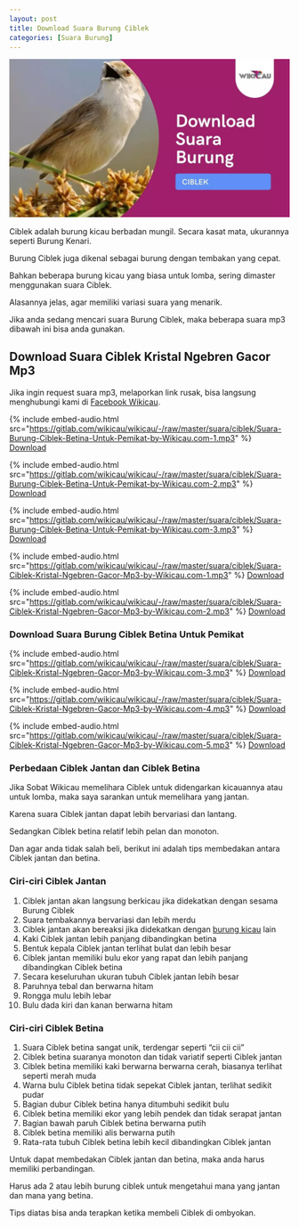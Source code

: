 ```yaml
---
layout: post
title: Download Suara Burung Ciblek
categories: [Suara Burung]
---
```


![Download Suara Burung Ciblek](/images/suara-ciblek.webp)

Ciblek adalah burung kicau berbadan mungil. Secara kasat mata, ukurannya seperti Burung Kenari.

Burung Ciblek juga dikenal sebagai burung dengan tembakan yang cepat.

Bahkan beberapa burung kicau yang biasa untuk lomba, sering dimaster menggunakan suara Ciblek.

Alasannya jelas, agar memiliki variasi suara yang menarik.

Jika anda sedang mencari suara Burung Ciblek, maka beberapa suara mp3 dibawah ini bisa anda gunakan.

## Download Suara Ciblek Kristal Ngebren Gacor Mp3

Jika ingin request suara mp3, melaporkan link rusak, bisa langsung menghubungi kami di [Facebook Wikicau](https://facebook.com/wikicau).

{% include embed-audio.html src="https://gitlab.com/wikicau/wikicau/-/raw/master/suara/ciblek/Suara-Burung-Ciblek-Betina-Untuk-Pemikat-by-Wikicau.com-1.mp3" %}
[Download](https://bit.ly/2WYyvbr)

{% include embed-audio.html src="https://gitlab.com/wikicau/wikicau/-/raw/master/suara/ciblek/Suara-Burung-Ciblek-Betina-Untuk-Pemikat-by-Wikicau.com-2.mp3" %}
[Download](https://bit.ly/2ZxIMgs)

{% include embed-audio.html src="https://gitlab.com/wikicau/wikicau/-/raw/master/suara/ciblek/Suara-Burung-Ciblek-Betina-Untuk-Pemikat-by-Wikicau.com-3.mp3" %}
[Download](https://bit.ly/2Ivz3lm)

{% include embed-audio.html src="https://gitlab.com/wikicau/wikicau/-/raw/master/suara/ciblek/Suara-Ciblek-Kristal-Ngebren-Gacor-Mp3-by-Wikicau.com-1.mp3" %}
[Download](https://bit.ly/2XjTSIP)

{% include embed-audio.html src="https://gitlab.com/wikicau/wikicau/-/raw/master/suara/ciblek/Suara-Ciblek-Kristal-Ngebren-Gacor-Mp3-by-Wikicau.com-2.mp3" %}
[Download](https://bit.ly/2J3uX33)

### Download Suara Burung Ciblek Betina Untuk Pemikat

{% include embed-audio.html src="https://gitlab.com/wikicau/wikicau/-/raw/master/suara/ciblek/Suara-Ciblek-Kristal-Ngebren-Gacor-Mp3-by-Wikicau.com-3.mp3" %}
[Download](https://bit.ly/31PYHJ1)

{% include embed-audio.html src="https://gitlab.com/wikicau/wikicau/-/raw/master/suara/ciblek/Suara-Ciblek-Kristal-Ngebren-Gacor-Mp3-by-Wikicau.com-4.mp3" %}
[Download](https://bit.ly/2KrwEu0)

{% include embed-audio.html src="https://gitlab.com/wikicau/wikicau/-/raw/master/suara/ciblek/Suara-Ciblek-Kristal-Ngebren-Gacor-Mp3-by-Wikicau.com-5.mp3" %}
[Download](https://bit.ly/2WXXbAU)

### Perbedaan Ciblek Jantan dan Ciblek Betina

Jika Sobat Wikicau memelihara Ciblek untuk didengarkan kicauannya atau untuk lomba, maka saya sarankan untuk memelihara yang jantan.

Karena suara Ciblek jantan dapat lebih bervariasi dan lantang.

Sedangkan Ciblek betina relatif lebih pelan dan monoton.

Dan agar anda tidak salah beli, berikut ini adalah tips membedakan antara Ciblek jantan dan betina.

### Ciri-ciri Ciblek Jantan

1. Ciblek jantan akan langsung berkicau jika didekatkan dengan sesama Burung Ciblek
2. Suara tembakannya bervariasi dan lebih merdu
3. Ciblek jantan akan bereaksi jika didekatkan dengan [burung kicau](https://wikicau.com/) lain
4. Kaki Ciblek jantan lebih panjang dibandingkan betina
5. Bentuk kepala Ciblek jantan terlihat bulat dan lebih besar
6. Ciblek jantan memiliki bulu ekor yang rapat dan lebih panjang dibandingkan Ciblek betina
7. Secara keseluruhan ukuran tubuh Ciblek jantan lebih besar
8. Paruhnya tebal dan berwarna hitam
9. Rongga mulu lebih lebar
10. Bulu dada kiri dan kanan berwarna hitam

### Ciri-ciri Ciblek Betina

1. Suara Ciblek betina sangat unik, terdengar seperti “cii cii cii”
2. Ciblek betina suaranya monoton dan tidak variatif seperti Ciblek jantan
3. Ciblek betina memiliki kaki berwarna berwarna cerah, biasanya terlihat seperti merah muda
4. Warna bulu Ciblek betina tidak sepekat Ciblek jantan, terlihat sedikit pudar
5. Bagian dubur Ciblek betina hanya ditumbuhi sedikit bulu
6. Ciblek betina memiliki ekor yang lebih pendek dan tidak serapat jantan
7. Bagian bawah paruh Ciblek betina berwarna putih
8. Ciblek betina memiliki alis berwarna putih
9. Rata-rata tubuh Ciblek betina lebih kecil dibandingkan Ciblek jantan

Untuk dapat membedakan Ciblek jantan dan betina, maka anda harus memiliki perbandingan.

Harus ada 2 atau lebih burung ciblek untuk mengetahui mana yang jantan dan mana yang betina.

Tips diatas bisa anda terapkan ketika membeli Ciblek di ombyokan.